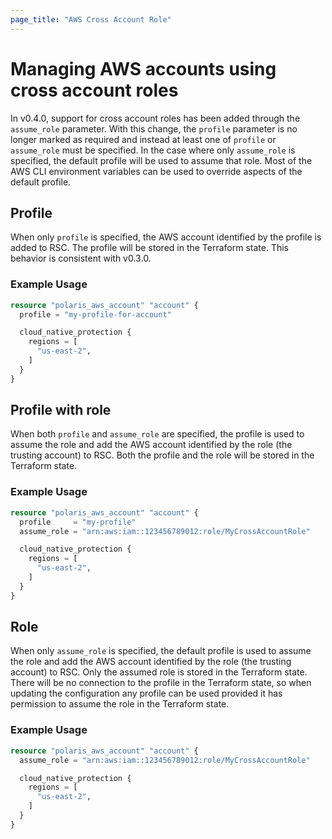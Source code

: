 ```yaml
---
page_title: "AWS Cross Account Role"
---
```


# Managing AWS accounts using cross account roles
In v0.4.0, support for cross account roles has been added through the `assume_role` parameter. With this change, the
`profile` parameter is no longer marked as required and instead at least one of `profile` or `assume_role` must be
specified. In the case where only `assume_role` is specified, the default profile will be used to assume that role.
Most of the AWS CLI environment variables can be used to override aspects of the default profile.

## Profile
When only `profile` is specified, the AWS account identified by the profile is added to RSC. The profile will be stored
in the Terraform state. This behavior is consistent with v0.3.0.

### Example Usage
```terraform
resource "polaris_aws_account" "account" {
  profile = "my-profile-for-account"

  cloud_native_protection {
    regions = [
      "us-east-2",
    ]
  }
}
```

## Profile with role
When both `profile` and `assume_role` are specified, the profile is used to assume the role and add the AWS account
identified by the role (the trusting account) to RSC. Both the profile and the role will be stored in the Terraform
state.

### Example Usage
```terraform
resource "polaris_aws_account" "account" {
  profile     = "my-profile"
  assume_role = "arn:aws:iam::123456789012:role/MyCrossAccountRole"

  cloud_native_protection {
    regions = [
      "us-east-2",
    ]
  }
}
```

## Role
When only `assume_role` is specified, the default profile is used to assume the role and add the AWS account identified
by the role (the trusting account) to RSC. Only the assumed role is stored in the Terraform state. There will be no
connection to the profile in the Terraform state, so when updating the configuration any profile can be used provided
it has permission to assume the role in the Terraform state.

### Example Usage
```terraform
resource "polaris_aws_account" "account" {
  assume_role = "arn:aws:iam::123456789012:role/MyCrossAccountRole"

  cloud_native_protection {
    regions = [
      "us-east-2",
    ]
  }
}
```
